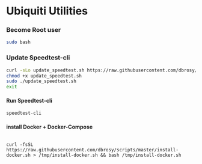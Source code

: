 # Ubiquiti Utilities
### Become Root user
```bash
sudo bash
```

### Update Speedtest-cli
```bash
curl -sLo update_speedtest.sh https://raw.githubusercontent.com/dbrosy/scripts/master/update_speedtest.sh
chmod +x update_speedtest.sh
sudo ./update_speedtest.sh
exit
```
#### Run Speedtest-cli
```bash
speedtest-cli
```

#### install Docker + Docker-Compose
```

curl -fsSL https://raw.githubusercontent.com/dbrosy/scripts/master/install-docker.sh > /tmp/install-docker.sh && bash /tmp/install-docker.sh

```
